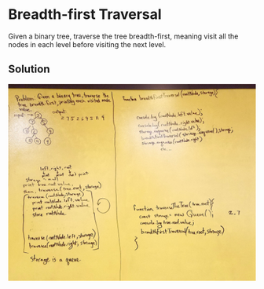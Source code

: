 # Breadth-first Traversal
Given a binary tree, traverse the tree breadth-first, meaning visit all the nodes in each level before visiting the next level.

## Solution

![](../assets/breadth-first-traversal.jpg)